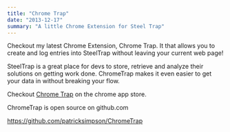 ```yaml
---
title: "Chrome Trap"
date: "2013-12-17"
summary: "A little Chrome Extension for Steel Trap"
---
```


Checkout my latest Chrome Extension, Chrome Trap. It that allows you to create and log entries into SteelTrap without leaving your current web page!

SteelTrap is a great place for devs to store, retrieve and analyze their solutions on getting work done. ChromeTrap makes it even easier to get your data in without breaking your flow.

Checkout [Chrome Trap](https://chrome.google.com/webstore/detail/chrometrap/fdmnfjhnohcdeaabggdojceobjlelcoe) on the chrome app store. 

ChromeTrap is open source on github.com

https://github.com/patricksimpson/ChromeTrap
